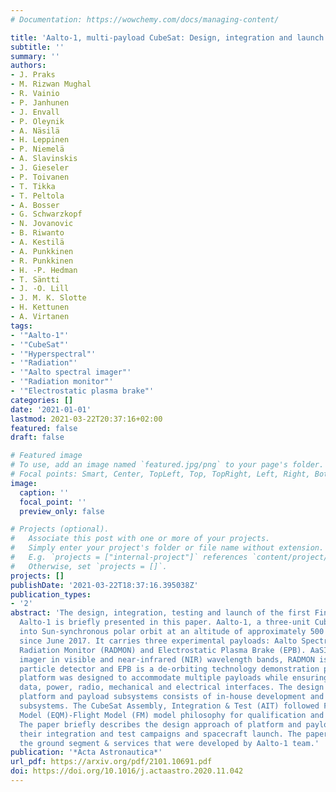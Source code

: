 ```yaml
---
# Documentation: https://wowchemy.com/docs/managing-content/

title: 'Aalto-1, multi-payload CubeSat: Design, integration and launch'
subtitle: ''
summary: ''
authors:
- J. Praks
- M. Rizwan Mughal
- R. Vainio
- P. Janhunen
- J. Envall
- P. Oleynik
- A. Näsilä
- H. Leppinen
- P. Niemelä
- A. Slavinskis
- J. Gieseler
- P. Toivanen
- T. Tikka
- T. Peltola
- A. Bosser
- G. Schwarzkopf
- N. Jovanovic
- B. Riwanto
- A. Kestilä
- A. Punkkinen
- R. Punkkinen
- H. -P. Hedman
- T. Säntti
- J. -O. Lill
- J. M. K. Slotte
- H. Kettunen
- A. Virtanen
tags:
- '"Aalto-1"'
- '"CubeSat"'
- '"Hyperspectral"'
- '"Radiation"'
- '"Aalto spectral imager"'
- '"Radiation monitor"'
- '"Electrostatic plasma brake"'
categories: []
date: '2021-01-01'
lastmod: 2021-03-22T20:37:16+02:00
featured: false
draft: false

# Featured image
# To use, add an image named `featured.jpg/png` to your page's folder.
# Focal points: Smart, Center, TopLeft, Top, TopRight, Left, Right, BottomLeft, Bottom, BottomRight.
image:
  caption: ''
  focal_point: ''
  preview_only: false

# Projects (optional).
#   Associate this post with one or more of your projects.
#   Simply enter your project's folder or file name without extension.
#   E.g. `projects = ["internal-project"]` references `content/project/deep-learning/index.md`.
#   Otherwise, set `projects = []`.
projects: []
publishDate: '2021-03-22T18:37:16.395038Z'
publication_types:
- '2'
abstract: 'The design, integration, testing and launch of the first Finnish satellite
  Aalto-1 is briefly presented in this paper. Aalto-1, a three-unit CubeSat, launched
  into Sun-synchronous polar orbit at an altitude of approximately 500 km, is operational
  since June 2017. It carries three experimental payloads: Aalto Spectral Imager(AaSI),
  Radiation Monitor (RADMON) and Electrostatic Plasma Brake (EPB). AaSI is a hyperspectral
  imager in visible and near-infrared (NIR) wavelength bands, RADMON is an energetic
  particle detector and EPB is a de-orbiting technology demonstration payload. The
  platform was designed to accommodate multiple payloads while ensuring sufficient
  data, power, radio, mechanical and electrical interfaces. The design strategy of
  platform and payload subsystems consists of in-house development and commercial
  subsystems. The CubeSat Assembly, Integration & Test (AIT) followed Flatsat-Engineering-Qualication
  Model (EQM)-Flight Model (FM) model philosophy for qualification and acceptance.
  The paper briefly describes the design approach of platform and payload subsystems,
  their integration and test campaigns and spacecraft launch. The paper also describes
  the ground segment & services that were developed by Aalto-1 team.'
publication: '*Acta Astronautica*'
url_pdf: https://arxiv.org/pdf/2101.10691.pdf
doi: https://doi.org/10.1016/j.actaastro.2020.11.042
---
```

